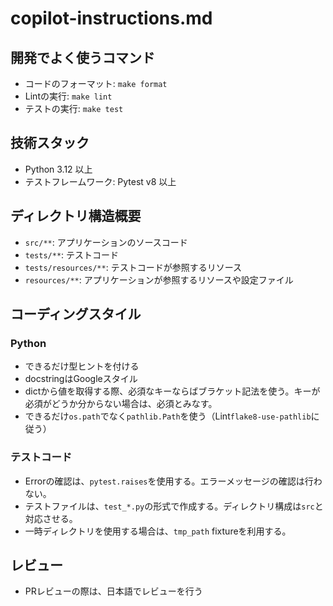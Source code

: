 # copilot-instructions.md

## 開発でよく使うコマンド
* コードのフォーマット: `make format`
* Lintの実行: `make lint`
* テストの実行: `make test`


## 技術スタック
* Python 3.12 以上
* テストフレームワーク: Pytest v8 以上

## ディレクトリ構造概要

* `src/**`: アプリケーションのソースコード
* `tests/**`: テストコード
* `tests/resources/**`: テストコードが参照するリソース
* `resources/**`: アプリケーションが参照するリソースや設定ファイル


## コーディングスタイル

### Python
* できるだけ型ヒントを付ける
* docstringはGoogleスタイル
* dictから値を取得する際、必須なキーならばブラケット記法を使う。キーが必須がどうか分からない場合は、必須とみなす。
* できるだけ`os.path`でなく`pathlib.Path`を使う（Lint`flake8-use-pathlib`に従う）

### テストコード
* Errorの確認は、`pytest.raises`を使用する。エラーメッセージの確認は行わない。
* テストファイルは、`test_*.py`の形式で作成する。ディレクトリ構成は`src`と対応させる。
* 一時ディレクトリを使用する場合は、`tmp_path` fixtureを利用する。

## レビュー
* PRレビューの際は、日本語でレビューを行う
